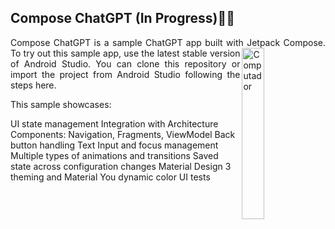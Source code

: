 ## Compose ChatGPT (In Progress):beers::beers: 


<p  align="justify">
Compose ChatGPT is a sample ChatGPT app built with Jetpack Compose.
<img src="https://res.cloudinary.com/apideck/image/upload/v1672442492/marketplaces/ckhg56iu1mkpc0b66vj7fsj3o/listings/-4-ans_frontend_assets.images.poe.app_icon.png-26-8aa0a2e5f237894d_tbragv.png?raw=true" width="26.5%" height=auto align="right" alt="Computador"/>
To try out this sample app, use the latest stable version of Android Studio. You can clone this repository or import the project from Android Studio following the steps here.

This sample showcases:

UI state management
Integration with Architecture Components: Navigation, Fragments, ViewModel
Back button handling
Text Input and focus management
Multiple types of animations and transitions
Saved state across configuration changes
Material Design 3 theming and Material You dynamic color
UI tests
</p>
